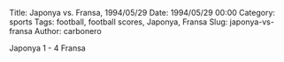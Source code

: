 Title: Japonya vs. Fransa, 1994/05/29
Date: 1994/05/29 00:00
Category: sports
Tags: football, football scores, Japonya, Fransa
Slug: japonya-vs-fransa
Author: carbonero


Japonya 1 - 4 Fransa
